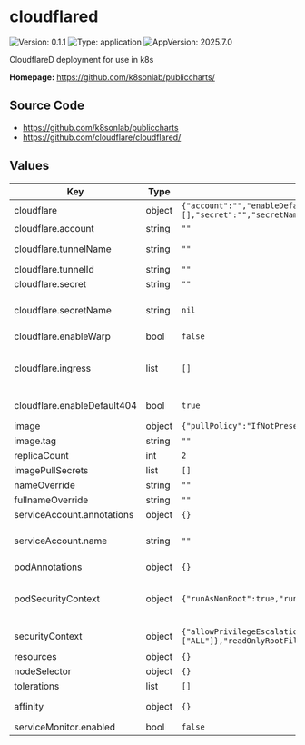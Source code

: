 # cloudflared

![Version: 0.1.1](https://img.shields.io/badge/Version-0.1.1-informational?style=flat-square) ![Type: application](https://img.shields.io/badge/Type-application-informational?style=flat-square) ![AppVersion: 2025.7.0](https://img.shields.io/badge/AppVersion-2025.7.0-informational?style=flat-square)

CloudflareD deployment for use in k8s

**Homepage:** <https://github.com/k8sonlab/publiccharts/>

## Source Code

* <https://github.com/k8sonlab/publiccharts>
* <https://github.com/cloudflare/cloudflared/>

## Values

| Key | Type | Default | Description |
|-----|------|---------|-------------|
| cloudflare | object | `{"account":"","enableDefault404":true,"enableWarp":false,"ingress":[],"secret":"","secretName":null,"tunnelId":"","tunnelName":""}` | Cloudflare parameters |
| cloudflare.account | string | `""` | Your Cloudflare account number |
| cloudflare.tunnelName | string | `""` | The name of the tunnel this instance will serve |
| cloudflare.tunnelId | string | `""` | The ID of the above tunnel |
| cloudflare.secret | string | `""` | The secret for the tunnel |
| cloudflare.secretName | string | `nil` | If defined, no secret is created for the credentials, and instead, the secret referenced is used |
| cloudflare.enableWarp | bool | `false` | If true, turn on WARP routing for TCP |
| cloudflare.ingress | list | `[]` | Define ingress rules for the tunnel See https://developers.cloudflare.com/cloudflare-one/connections/connect-apps/configuration/configuration-file/ingress |
| cloudflare.enableDefault404 | bool | `true` | If true, enable the default 404 page. Needs to be false if you want to use a '*' wildcard rule. |
| image | object | `{"pullPolicy":"IfNotPresent","repository":"cloudflare/cloudflared","tag":""}` | The image to use |
| image.tag | string | `""` | If supplied, this overrides "appVersion" |
| replicaCount | int | `2` | The version of the image to use |
| imagePullSecrets | list | `[]` |  |
| nameOverride | string | `""` |  |
| fullnameOverride | string | `""` |  |
| serviceAccount.annotations | object | `{}` | Annotations to add to the service account |
| serviceAccount.name | string | `""` | The name of the service account to use If not set and create is true, a name is generated using the fullname template |
| podAnnotations | object | `{}` |  |
| podSecurityContext | object | `{"runAsNonRoot":true,"runAsUser":65532}` | Security items common to everything in the pod.  Here we require that it does not run as the user defined in the image, literally named "nonroot" |
| securityContext | object | `{"allowPrivilegeEscalation":false,"capabilities":{"drop":["ALL"]},"readOnlyRootFilesystem":true}` | Security items for one container. We lock it down |
| resources | object | `{}` |  |
| nodeSelector | object | `{}` |  |
| tolerations | list | `[]` |  |
| affinity | object | `{}` | Default affinity is to spread out over nodes; use this to override |
| serviceMonitor.enabled | bool | `false` | Enable prometheus Service Monitor |

